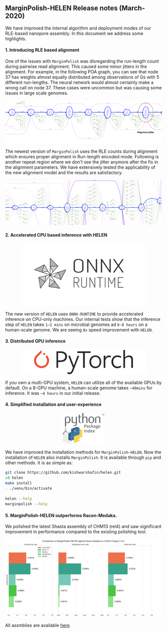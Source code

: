 ## MarginPolish-HELEN Release notes  (March-2020)
We have improved the internal algorithm and deployment modes of our  RLE-based nanopore assembly. In this document we address some highlights.

#### 1. Introducing RLE based alignment
One of the issues with `MarginPolish` was disregarding the run-length count during pairwise read alignment. This caused some minor jitters in the alignment. For example, in the following POA graph, you can see that node 37 has weights almost equally distributed among observations of Gs with 5 different run-lengths. The neural network would almost certainly make a wrong call on node 37. These cases were uncommon but was causing some issues in large scale genomes.
<p align="center">
<img src="../img/bug.png" alt="BUG">
</p>

The newest version of `MarginPolish` uses the RLE counts during alignment which ensures proper alignment in Run-length encoded mode. Following is another repeat region where we don't see the jitter anymore after the fix in the alignment parameters. We have extensively tested the applicability of the new alignment model and the results are satisfactory.
<p align="center">
<img src="../img/fixed.png" alt="BUG FIXED">
</p>

#### 2. Accelerated CPU based inference with HELEN
<p align="center">
<img src="../img/ONNX_Runtime_logo.png" alt="ONNX" height="200px">
</p>

The new version of `HELEN` uses `ONNX-RUNTIME` to provide accelerated inference on CPU-only machines. Our internal tests show that the inference step of `HELEN` takes `1~2 mins` on microbial genomes ad `6-8 hours` on a human-scale genome. We are seeing `8x` speed improvement with `HELEN`.

#### 3. Distributed GPU inference
<p align="center">
<img src="../img/Pytorch_logo.png" alt="PYTORCH_LOGO" height="80px">
</p>

If you own a multi-GPU system, `HELEN` can utilize all of the available GPUs by default. On a 8-GPU machine, a human-scale genome takes `~40mins` for inference. It was `~4 hours` in our initial release.

#### 4. Simplified installation and user-experience
<p align="center">
<img src="../img/pip_logo.svg" alt="PIP_LOGO" height="100px">
</p>

We have improved the installation methods for `MarginPolish-HELEN`. Now the installation of `HELEN` also installs `MarginPolish`. It is available through `pip` and other methods. It is as simple as:
```bash
git clone https://github.com/kishwarshafin/helen.git
cd helen
make install
. ./venv/bin/activate

helen --help
marginpolish --help
```

#### 5. MarginPolish-HELEN outperforms Racon-Medaka.
We polished the latest Shasta assembly of CHM13 (rel4) and saw significant improvement in performance compared to the existing polishing tool.
<p align="center">
<img src="../img/HELEN_release_error_rate.png" alt="comparison">
</p>

All assmblies are available [here](https://console.cloud.google.com/storage/browser/kishwar-helen/polished_genomes/CHM13/rel4_guppy344/).
